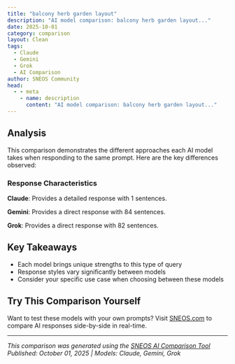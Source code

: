 ```yaml
---
title: "balcony herb garden layout"
description: "AI model comparison: balcony herb garden layout..."
date: 2025-10-01
category: comparison
layout: Clean
tags:
  - Claude
  - Gemini
  - Grok
  - AI Comparison
author: SNEOS Community
head:
  - - meta
    - name: description
      content: "AI model comparison: balcony herb garden layout..."
---
```


<ChatComparison
  title="balcony herb garden layout"
  prompt="balcony herb garden layout"
  :responses='{
    "Claude": "Here\u0027s a practical balcony herb garden layout guide:\n\n## **Space Assessment**\n- **Sunlight**: Note which areas get 6\u002B hours (full sun) vs 3-6 hours (partial sun)\n- **Wind exposure**: Identify sheltered spots for delicate herbs\n- **Weight limits**: Check balcony capacity before adding containers\n\n## **Layout Options**\n\n### **Tiered Vertical Setup**\n\u0060\u0060\u0060\nBack: Tall herbs (rosemary, sage) in large pots\nMiddle: Medium herbs (basil, oregano) on plant stands\nFront: Low herbs (thyme, chives) in small containers\nHanging: Trailing herbs (mint, parsley) in hanging baskets\n\u0060\u0060\u0060\n\n### **Corner Garden**\n- Use corner space efficiently with triangular planters\n- Place tallest plants at the corner point\n- Graduate heights moving outward\n\n### **Rail Planters**\n- Mount narrow planters along balcony railing\n- Perfect for: basil, cilantro, parsley, chives\n- Saves floor space\n\n## **Recommended Herb Placement**\n\n**Full Sun Areas:**\n- Rosemary, thyme, oregano, sage, lavender\n\n**Partial Sun Areas:**\n- Basil, cilantro, parsley, chives, mint\n\n**Shaded Spots:**\n- Mint, parsley, chervil\n\n## **Container Tips**\n- **Minimum depths**: 6-8\u0022 for most herbs, 12\u0022\u002B for rosemary/sage\n- **Drainage**: Essential - drill holes if needed\n- **Grouping**: Plant similar water needs together\n\nWould you like specific recommendations based on your balcony size or sun exposure?",
    "Gemini": "Okay, let\u0027s design your balcony herb garden! To give you the best layout suggestions, I need a little more information. Please tell me about:\n\n**1. Your Balcony\u0027s Conditions:**\n\n*   **Sunlight:** How many hours of direct sunlight does your balcony get each day? (Full sun: 6\u002B hours, Partial sun: 4-6 hours, Shade: less than 4 hours)\n*   **Size and Shape:** Roughly how wide, deep, and long is your balcony? Describe the shape (e.g., rectangular, square, L-shaped).\n*   **Weight Limit:**  Is there a weight limit for your balcony that you know of (or suspect)?  This is important for choosing containers and soil.\n*   **Wind:** Is your balcony exposed to strong winds?\n*   **Railing Type:**  What is the railing made of (metal, wood, concrete)?  This affects what kind of railing planters you can use.\n*   **Accessibility:** Do you have easy access to water?\n\n**2. Your Herb Preferences:**\n\n*   **What herbs do you want to grow?**  (Be as specific as possible.  E.g., \u0027Genovese\u0027 basil, \u0027English\u0027 thyme, etc.)\n*   **Are you starting from seeds or seedlings?**\n*   **Do you prefer annual or perennial herbs, or a mix?**\n*   **How much space are you willing to dedicate?**\n\n**3. Your Aesthetic Preferences:**\n\n*   **What is your preferred style?** (e.g., Modern, rustic, cottagecore, minimalist)\n*   **What materials do you like for planters?** (e.g., Terracotta, plastic, metal, wood, fabric)\n*   **What colors do you prefer?**\n\n**In the meantime, here are some general balcony herb garden layout ideas to get you started:**\n\n**I. Layout Ideas Based on Space and Sunlight:**\n\n*   **Small Balcony (Limited Space):**\n\n    *   **Vertical Garden:** Utilize vertical space with wall-mounted planters, stacked planters, or a trellis for climbing herbs like mint or nasturtiums.\n    *   **Railing Planters:** Hang planters over the railing to maximize space.\n    *   **Hanging Baskets:** Hang baskets from the ceiling or railing for herbs like trailing rosemary or thyme.\n    *   **Single Large Container:** Plant a variety of herbs that like similar conditions in one large container.\n    *   **Tiered Planters:** Use tiered planters to create visual interest and maximize space.\n*   **Larger Balcony:**\n\n    *   **Container Groupings:** Arrange containers of varying sizes and shapes in visually appealing groupings.\n    *   **Dedicated Herb Beds:** If you have a large balcony and the weight limit allows, consider raised beds or large troughs dedicated solely to herbs.\n    *   **Mixed Planting:** Incorporate herbs into your existing flower or vegetable containers.\n    *   **Pathways:** Create pathways through your herb garden to easily access and maintain your plants (if space allows).\n*   **Full Sun (6\u002B hours):**\n\n    *   **Mediterranean Herbs:** Focus on herbs that thrive in full sun, such as rosemary, thyme, oregano, sage, lavender, and marjoram.\n    *   **Placement:** Place sun-loving herbs in the sunniest areas of your balcony.\n    *   **Consider a Shade Cloth:**  If the sun is *too* intense, consider a shade cloth for part of the day.\n*   **Partial Sun (4-6 hours):**\n\n    *   **Versatile Herbs:** Grow herbs that can tolerate partial sun, such as basil, parsley, chives, cilantro, and mint.\n    *   **Morning Sun:** Prioritize morning sun over afternoon sun, which can be too harsh.\n*   **Shade (Less than 4 hours):**\n\n    *   **Shade-Tolerant Herbs:** Grow herbs that prefer shade, such as mint, parsley, chives, and lemon balm.\n    *   **Supplement with Light:** Consider using grow lights to supplement natural light if necessary.\n    *   **Choose the Right Spot:** Plant in the spot with the most indirect light.\n\n**II. Container Ideas:**\n\n*   **Terracotta Pots:** Classic and attractive, but they dry out quickly.  Good for Mediterranean herbs.\n*   **Plastic Pots:** Lightweight and retain moisture well.\n*   **Fabric Pots:** Breathable and promote healthy root growth.\n*   **Self-Watering Pots:** Reduce watering frequency.\n*   **Metal Tubs/Buckets:** Rustic and can add character. Ensure drainage holes.\n*   **Wooden Boxes:** Natural and attractive, but need to be lined to prevent rotting.\n\n**III. Design Considerations:**\n\n*   **Height:** Place taller herbs at the back of the garden and shorter herbs in the front for optimal sunlight exposure.\n*   **Trailing Plants:** Use trailing herbs like thyme or rosemary in hanging baskets or containers where they can cascade over the edges.\n*   **Color and Texture:** Combine herbs with different leaf colors and textures for visual interest.\n*   **Fragrance:** Plant fragrant herbs near seating areas or pathways to enjoy their aroma.\n*   **Accessibility:** Arrange your herb garden so that you can easily reach all of your plants for watering, harvesting, and maintenance.\n*   **Companion Planting:** Research which herbs grow well together (e.g., basil and tomatoes).\n*   **Drainage:** Ensure all containers have adequate drainage holes to prevent waterlogging.\n*   **Soil:** Use a high-quality potting mix specifically formulated for containers.\n*   **Watering:** Water regularly, especially during hot weather.\n*   **Fertilizing:** Fertilize your herbs regularly with a balanced fertilizer.\n*   **Pruning:** Prune your herbs regularly to encourage bushier growth and prevent them from becoming leggy.\n\n**IV. Examples and Layouts**\n\nTo give you more specific suggestions, I need the information I asked for initially. But here are some basic layouts:\n\n*   **Linear Railing Layout:**\n    *   Railing planters are lined up along the balcony railing, with taller herbs at the back and shorter herbs in front.\n    *   Consider herbs like rosemary, thyme, oregano, basil, and parsley.\n*   **Corner Grouping Layout:**\n    *   Containers are grouped in a corner of the balcony, with a mix of tall and short herbs.\n    *   Add a small bench or chair to create a cozy seating area.\n    *   Use herbs like lavender, sage, mint, and chives.\n*   **Vertical Garden Wall Layout:**\n    *   A vertical garden is installed on a wall, with herbs planted in individual pockets or containers.\n    *   Use herbs like lettuce, strawberries, basil, mint, rosemary, thyme, oregano, sage, marjoram, and parsley.\n*   **Patio Layout:**\n    *   Raised garden beds are used to grow various herbs.\n    *   Use herbs like rosemary, thyme, oregano, basil, parsley, chamomile, mint, sage, marjoram, dill, and cilantro.\n\n**Once you provide the details about your balcony and preferences, I can help you create a more personalized and effective herb garden layout.**\n",
    "Grok": "Creating a balcony herb garden is a fantastic way to grow fresh herbs in a small space. A well-planned layout maximizes space, ensures proper sunlight, and makes maintenance easy. Here\u0027s a step-by-step guide to designing an effective balcony herb garden layout, along with tips for success.\n\n---\n\n### 1. Assess Your Balcony Space\nBefore planning your layout, evaluate the following:\n- **Size and Shape**: Measure the available space on your balcony (length, width, and height for vertical options).\n- **Sunlight Exposure**: Most herbs need 6-8 hours of direct sunlight daily. Observe how much sun your balcony gets and where shadows fall.\n- **Wind Exposure**: Balconies can be windy, especially on higher floors. Consider windbreaks like railing covers or taller plants as shields.\n- **Weight Limits**: Ensure your balcony can support the weight of pots, soil, and water, especially if using heavy containers or raised beds.\n\n---\n\n### 2. Choose the Right Containers\nContainers influence the layout and flexibility of your herb garden. Options include:\n- **Pots and Planters**: Use individual pots (6-12 inches deep) for each herb or larger rectangular planters for multiple herbs. Ensure they have drainage holes.\n- **Hanging Baskets**: Great for small spaces; hang them on railings or hooks for herbs like thyme or oregano.\n- **Vertical Planters**: Wall-mounted or tiered stands save floor space and work well for basil, mint, and chives.\n- **Window Boxes**: Attach to railings for a compact, accessible garden with parsley, dill, or cilantro.\n- **Repurposed Items**: Use wooden crates, buckets, or mason jars for a creative touch (add drainage holes if needed).\n\n**Tip**: Group herbs with similar care needs (water, sunlight) in shared containers to simplify maintenance.\n\n---\n\n### 3. Select Herbs Suited to Your Conditions\nPick herbs based on your climate, sunlight, and personal cooking preferences. Here are some popular choices with their needs:\n- **Full Sun (6-8 hours)**: Basil, rosemary, thyme, oregano, dill\n- **Partial Shade (4-6 hours)**: Mint, parsley, cilantro, chives\n- **Water Needs**: Mint and parsley like consistent moisture; rosemary and thyme prefer drier soil.\n\n**Tip**: Avoid overcrowding. Provide at least 6-12 inches of space between herbs in shared containers for root growth and airflow.\n\n---\n\n### 4. Plan Your Layout\nDesign your layout based on available space and herb needs. Below are some example arrangements for different balcony sizes:\n\n#### Small Balcony (2-4 ft wide)\n- **Railing Focus**: Attach window boxes or hanging baskets to the railing for herbs like basil, parsley, and chives. Use lightweight materials to avoid overloading.\n- **Floor Space**: Place 2-3 small pots (6-8 inches) on the floor in a sunny corner for rosemary or thyme.\n- **Wall Option**: Install a small vertical planter or wall pockets on a side wall for mint or oregano.\n- **Height Variation**: Use a small tiered stand (2-3 levels) to stack pots vertically if floor space is limited.\n\n#### Medium Balcony (4-6 ft wide)\n- **Corner Cluster**: Group 4-5 medium pots (10-12 inches) in a sunny corner, with taller herbs like dill or rosemary at the back and shorter ones like basil or chives in front.\n- **Railing Lineup**: Line the railing with long rectangular planters for mixed herbs (e.g., oregano, thyme, and parsley together).\n- **Hanging Elements**: Add 1-2 hanging baskets above the railing for cascading herbs like thyme or mint.\n- **Centerpiece**: If space allows, use a small raised bed or large trough (18-24 inches wide) in the center for a variety of herbs.\n\n#### Large Balcony (6\u002B ft wide)\n- **Zoned Areas**: Divide the space into zones\u2014dedicate one side to sun-loving herbs (basil, rosemary) and the other to shade-tolerant ones (mint, parsley).\n- **Vertical Structures**: Use a tall tiered plant stand or trellis against a wall to grow climbing herbs like mint or to stack multiple pots.\n- **Seating Integration**: Place long planters or window boxes along the edges near seating areas for easy access while adding greenery.\n- **Mixed Heights**: Combine floor pots, hanging baskets, and railing planters to create a layered look and maximize space.\n\n**General Layout Tips**:\n- Position taller herbs or pots at the back or corners to avoid shading smaller plants.\n- Place frequently used herbs (e.g., basil for cooking) near seating areas or doors for easy harvesting.\n- Keep shade-loving herbs like mint closer to walls or under overhangs if your balcony gets intense sun.\n\n---\n\n### 5. Optimize Sunlight and Accessibility\n- **Sunlight Mapping**: Rotate pots weekly if sunlight is uneven, or use a small rolling cart to move herbs into better light throughout the day.\n- **Access**: Ensure you can reach all plants for watering and harvesting without overcrowding. Leave 1-2 feet of walking space if possible.\n- **Companion Planting**: Pair herbs that grow well together (e.g., basil with oregano) and avoid mixing herbs with vastly different water needs (e.g., mint with rosemary).\n\n---\n\n### 6. Add Practical Features\n- **Watering System**: Use self-watering pots for consistent moisture or set up a small drip irrigation system for larger setups.\n- **Drainage Trays**: Place trays under pots to prevent water from pooling on the balcony floor or dripping below.\n- **Labels**: Label herbs with small stakes or tags to keep track of what\u2019s planted where.\n- **Storage**: Keep gardening tools (trowel, scissors) in a small caddy or wall-mounted organizer to save space.\n\n---\n\n### 7. Maintain Your Herb Garden\n- **Watering**: Check soil daily\u2014most herbs need watering when the top inch feels dry. Avoid overwatering, especially for Mediterranean herbs like rosemary.\n- **Pruning**: Regularly trim herbs like basil and mint to encourage bushy growth and prevent flowering (unless you want seeds).\n- **Pest Control**: Inspect for pests like aphids. Use natural remedies like neem oil or companion planting (e.g., basil repels flies).\n- **Seasonal Care**: Protect herbs from extreme heat or cold by moving pots indoors during harsh weather or using protective covers.\n\n---\n\n### Sample Layout Sketch for a Medium Balcony\n**Visual Description** (Imagine a 5 ft x 8 ft balcony):\n- **Railing (front edge, 8 ft long)**: Two rectangular planters (each 3 ft long) with basil, thyme, and oregano. One hanging basket with trailing mint in the center.\n- **Left Corner (floor)**: Two medium pots\u2014rosemary (taller, at the back) and parsley (shorter, in front).\n- **Right Wall**: Vertical wall planter with chives and cilantro in pockets.\n- **Center (floor)**: Small tiered stand with three levels\u2014top: dill, middle: sage, bottom: extra basil.\n- **Space Left**: Room to walk and access all plants, with a small stool for seating or tool storage.\n\n---\n\n### Additional Ideas for Aesthetics\n- **Color Coordination**: Choose pots in matching or complementary colors (e.g., terracotta, pastel ceramics) for a cohesive look.\n- **Mix Textures**: Combine herbs with different leaf shapes and heights for visual interest.\n- **Decorative Touches**: Add small solar lights or pebble mulch in pots for a polished appearance.\n\n---\n\nBy tailoring the layout to your balcony\u0027s unique conditions and your personal needs, you can create a thriving herb garden that\u2019s both functional and beautiful. Let me know if you\u0027d like a more specific layout based on your balcony dimensions or herb preferences!"
  }'
  published-date="18:02"
/>

## Analysis

This comparison demonstrates the different approaches each AI model takes when responding to the same prompt. Here are the key differences observed:

### Response Characteristics

**Claude**: Provides a detailed response with 1 sentences. 

**Gemini**: Provides a direct response with 84 sentences. 

**Grok**: Provides a direct response with 82 sentences. 

## Key Takeaways

- Each model brings unique strengths to this type of query
- Response styles vary significantly between models
- Consider your specific use case when choosing between these models

## Try This Comparison Yourself

Want to test these models with your own prompts? Visit [SNEOS.com](https://sneos.com) to compare AI responses side-by-side in real-time.

---

*This comparison was generated using the [SNEOS AI Comparison Tool](https://sneos.com)*
*Published: October 01, 2025 | Models: Claude, Gemini, Grok*
